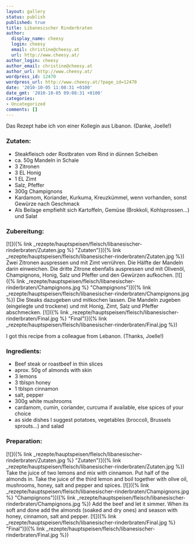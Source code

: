 ```yaml
---
layout: gallery
status: publish
published: true
title: Libanesischer Rinderbraten
author:
  display_name: cheesy
  login: cheesy
  email: christine@cheesy.at
  url: http://www.cheesy.at/
author_login: cheesy
author_email: christine@cheesy.at
author_url: http://www.cheesy.at/
wordpress_id: 12470
wordpress_url: http://www.cheesy.at/?page_id=12470
date: '2010-10-05 11:08:31 +0100'
date_gmt: '2010-10-05 09:08:31 +0100'
categories:
- Uncategorized
comments: []
---
```

<!--:de-->Das Rezept habe ich von einer Kollegin aus Libanon. (Danke, Joelle!)
### Zutaten:
- Steakfleisch oder Rostbraten vom Rind in dünnen Scheiben
- ca. 50g Mandeln in Schale
- 3 Zitronen
- 3 EL Honig
- 1 EL Zimt
- Salz, Pfeffer
- 300g Champignons
- Kardamom, Koriander, Kurkuma, Kreuzkümmel, wenn vorhanden, sonst Gewürze nach Geschmack
- Als Beilage empfiehlt sich Kartoffeln, Gemüse (Brokkoli, Kohlsprossen...) und Salat
### Zubereitung:
[![]({% link _rezepte/hauptspeisen/fleisch/libanesischer-rinderbraten/Zutaten.jpg %} "Zutaten")]({% link _rezepte/hauptspeisen/fleisch/libanesischer-rinderbraten/Zutaten.jpg %})
Zwei Zitronen auspressen und mit Zimt verrühren. Die Hälfte der Mandeln darin einweichen. Die dritte Zitrone ebenfalls auspressen und mit Olivenöl, Champignons, Honig, Salz und Pfeffer und den Gewürzen aufkochen.
[![]({% link _rezepte/hauptspeisen/fleisch/libanesischer-rinderbraten/Champignons.jpg %} "Champignons")]({% link _rezepte/hauptspeisen/fleisch/libanesischer-rinderbraten/Champignons.jpg %})
Die Steaks dazugeben und mitkochen lassen. Die Mandeln zugeben (eingelegte und trockene) und mit Honig, Zimt, Salz und Pfeffer abschmecken.
[![]({% link _rezepte/hauptspeisen/fleisch/libanesischer-rinderbraten/Final.jpg %} "Final")]({% link _rezepte/hauptspeisen/fleisch/libanesischer-rinderbraten/Final.jpg %})
<!--:--><!--:en-->I got this recipe from a colleague from Lebanon. (Thanks, Joelle!)
### Ingredients:
- Beef steak or roastbeef in thin slices
- aprox. 50g of almonds with skin
- 3 lemons
- 3 tblspn honey
- 1 tblspn cinnamon
- salt, pepper
- 300g white mushrooms
- cardamom, cumin, coriander, curcuma if available, else spices of your choice
- as side dishes I suggest potatoes, vegetables (broccoli, Brussels sprouts...) and salad
### Preparation:
[![]({% link _rezepte/hauptspeisen/fleisch/libanesischer-rinderbraten/Zutaten.jpg %} "Zutaten")]({% link _rezepte/hauptspeisen/fleisch/libanesischer-rinderbraten/Zutaten.jpg %})
Take the juice of two lemons and mix with cinnamon. Put half of the almonds in. Take the juice of the third lemon and boil together with olive oil, mushrooms, honey, salt and pepper and spices.
[![]({% link _rezepte/hauptspeisen/fleisch/libanesischer-rinderbraten/Champignons.jpg %} "Champignons")]({% link _rezepte/hauptspeisen/fleisch/libanesischer-rinderbraten/Champignons.jpg %})
Add the beef and let it simmer. When its soft and done add the almonds (soaked and dry ones) and season with honey, cinnamon, salt and pepper.
[![]({% link _rezepte/hauptspeisen/fleisch/libanesischer-rinderbraten/Final.jpg %} "Final")]({% link _rezepte/hauptspeisen/fleisch/libanesischer-rinderbraten/Final.jpg %})
<!--:-->
